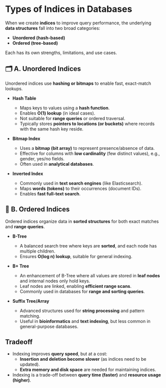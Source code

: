 # Types of Indices in Databases
When we create **indices** to improve query performance, the underlying **data structures** fall into two broad categories:
* **Unordered (hash-based)**
* **Ordered (tree-based)**

Each has its own strengths, limitations, and use cases.

## 🗂 A. Unordered Indices
Unordered indices use **hashing or bitmaps** to enable fast, exact-match lookups.

- **Hash Table**
  * Maps keys to values using a **hash function**.
  * Enables **O(1) lookup** (in ideal cases).
  * Not suitable for **range queries** or ordered traversal.
  * Typically stores **pointers to locations (or buckets)** where records with the same hash key reside.

- **Bitmap Index**
  * Uses a **bitmap (bit array)** to represent presence/absence of data.
  * Effective for columns with **low cardinality** (few distinct values), e.g., gender, yes/no fields.
  * Often used in **analytical databases**.

- **Inverted Index**
  * Commonly used in **text search engines** (like Elasticsearch).
  * Maps **words (tokens)** to their occurrences (document IDs).
  * Enables **fast full-text search**.

## 🌳 B. Ordered Indices
Ordered indices organize data in **sorted structures** for both exact matches and **range queries**.

- **B-Tree**
  * A balanced search tree where keys are **sorted**, and each node has multiple children.
  * Ensures **O(log n) lookup**, suitable for general indexing.

- **B+ Tree**
  * An enhancement of B-Tree where all values are stored in **leaf nodes** and internal nodes only hold keys.
  * Leaf nodes are linked, enabling **efficient range scans**.
  * Commonly used in databases for **range and sorting queries**.

- **Suffix Tree/Array**
  * Advanced structures used for **string processing** and pattern matching.
  * Useful in **bioinformatics** and **text indexing**, but less common in general-purpose databases.

## Tradeoff
- Indexing improves **query speed**, but at a cost:
  * **Insertion and deletion become slower** (as indices need to be updated).
  * **Extra memory and disk space** are needed for maintaining indices.
- Indexing is a trade-off between **query time (faster)** and **resource usage (higher)**.
